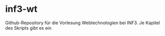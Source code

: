 # inf3-wt

Github-Repository für die Vorlesung Webtechnologien bei INF3.
Je Kapitel des Skripts gibt es ein
